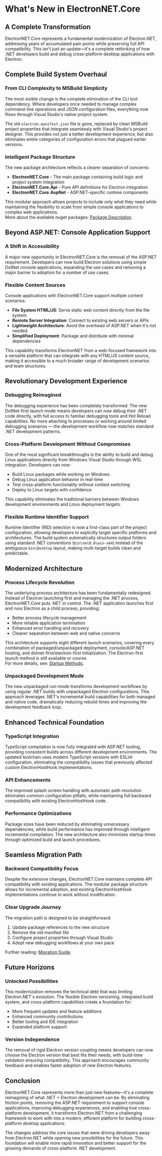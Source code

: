 # What's New in ElectronNET.Core

## A Complete Transformation

ElectronNET.Core represents a fundamental modernization of Electron.NET, addressing years of accumulated pain points while preserving full API compatibility. This isn't just an update—it's a complete rethinking of how .NET developers build and debug cross-platform desktop applications with Electron.

## Complete Build System Overhaul

### From CLI Complexity to MSBuild Simplicity

The most visible change is the complete elimination of the CLI tool dependency. Where developers once needed to manage complex command-line operations and JSON configuration files, everything now flows through Visual Studio's native project system.

The old `electron.manifest.json` file is gone, replaced by clean MSBuild project properties that integrate seamlessly with Visual Studio's project designer. This provides not just a better development experience, but also eliminates entire categories of configuration errors that plagued earlier versions.

### Intelligent Package Structure

The new package architecture reflects a clearer separation of concerns:

- **ElectronNET.Core** - The main package containing build logic and project system integration
- **ElectronNET.Core.Api** - Pure API definitions for Electron integration
- **ElectronNET.Core.AspNet** - ASP.NET-specific runtime components

This modular approach allows projects to include only what they need while maintaining the flexibility to scale from simple console applications to complex web applications.  
More about the avaílable nuget packages: [Package Description](../RelInfo/Package-Description.md).

## Beyond ASP.NET: Console Application Support

### A Shift in Accessibility

A major new opportunity in ElectronNET.Core is the removal of the ASP.NET requirement. Developers can now build Electron solutions using simple DotNet console applications, expanding the use cases and removing a major barrier to adoption for a number of use cases.

### Flexible Content Sources

Console applications with ElectronNET.Core support multiple content scenarios:

- **File System HTML/JS**: Serve static web content directly from the file system
- **Remote Server Integration**: Connect to existing web servers or APIs
- **Lightweight Architecture**: Avoid the overhead of ASP.NET when it's not needed
- **Simplified Deployment**: Package and distribute with minimal dependencies

This capability transforms ElectronNET from a web-focused framework into a versatile platform that can integrate with any HTML/JS content source, making it accessible to a much broader range of development scenarios and team structures.

## Revolutionary Development Experience

### Debugging Reimagined

The debugging experience has been completely transformed. The new DotNet-first launch mode means developers can now debug their .NET code directly, with full access to familiar debugging tools and Hot Reload capabilities. No more attaching to processes or working around limited debugging scenarios — the development workflow now matches standard .NET development patterns.

### Cross-Platform Development Without Compromises

One of the most significant breakthroughs is the ability to build and debug Linux applications directly from Windows Visual Studio through WSL integration. Developers can now:

- Build Linux packages while working on Windows
- Debug Linux application behavior in real-time
- Test cross-platform functionality without context switching
- Deploy to Linux targets with confidence

This capability eliminates the traditional barriers between Windows development environments and Linux deployment targets.

### Flexible Runtime Identifier Support

Runtime Identifier (RID) selection is now a first-class part of the project configuration, allowing developers to explicitly target specific platforms and architectures. The build system automatically structures output folders using standard .NET conventions (`bin\net8.0\win-x64`) instead of the ambiguous `bin\Desktop` layout, making multi-target builds clean and predictable.

## Modernized Architecture

### Process Lifecycle Revolution

The underlying process architecture has been fundamentally redesigned. Instead of Electron launching first and managing the .NET process, ElectronNET.Core puts .NET in control. The .NET application launches first and runs Electron as a child process, providing:

- Better process lifecycle management
- More reliable application termination
- Enhanced error handling and recovery
- Cleaner separation between web and native concerns

This architecture supports eight different launch scenarios, covering every combination of packaged/unpackaged deployment, console/ASP.NET hosting, and dotnet-first/electron-first initialization. The Electron-first launch method is still available or course.  
For more details, see: [Startup Methods](../GettingStarted/Startup-Methods.md).

### Unpackaged Development Mode

The new unpackaged run-mode transforms development workflows by using regular .NET builds with unpackaged Electron configurations. This approach leverages .NET's incremental build capabilities for both managed and native code, dramatically reducing rebuild times and improving the development feedback loop.

## Enhanced Technical Foundation

### TypeScript Integration

TypeScript compilation is now fully integrated with ASP.NET tooling, providing consistent builds across different development environments. The updated toolchain uses modern TypeScript versions with ESLint configuration, eliminating the compatibility issues that previously affected custom ElectronHostHook implementations.

### API Enhancements

The improved splash screen handling with automatic path resolution eliminates common configuration pitfalls, while maintaining full backward compatibility with existing ElectronHostHook code.

### Performance Optimizations

Package sizes have been reduced by eliminating unnecessary dependencies, while build performance has improved through intelligent incremental compilation. The new architecture also minimizes startup times through optimized build and launch procedures.

## Seamless Migration Path

### Backward Compatibility Focus

Despite the extensive changes, ElectronNET.Core maintains complete API compatibility with existing applications. The modular package structure allows for incremental adoption, and existing ElectronHostHook implementations continue to work without modification.

### Clear Upgrade Journey

The migration path is designed to be straightforward:
1. Update package references to the new structure
2. Remove the old manifest file
3. Configure project properties through Visual Studio
4. Adopt new debugging workflows at your own pace  

Further reading: [Migration Guide](Migration-Guide.md).

## Future Horizons

### Unlocked Possibilities

This modernization removes the technical debt that was limiting Electron.NET's evolution. The flexible Electron versioning, integrated build system, and cross-platform capabilities create a foundation for:

- More frequent updates and feature additions
- Enhanced community contributions
- Better tooling and IDE integration
- Expanded platform support

### Version Independence

The removal of rigid Electron version coupling means developers can now choose the Electron version that best fits their needs, with build-time validation ensuring compatibility. This approach encourages community feedback and enables faster adoption of new Electron features.

## Conclusion

ElectronNET.Core represents more than just new features—it's a complete reimagining of what .NET + Electron development can be. By eliminating friction points, removing the ASP.NET requirement to support console applications, improving debugging experiences, and enabling true cross-platform development, it transforms Electron.NET from a challenging framework to work with into a modern, efficient platform for building cross-platform desktop applications.

The changes address the core issues that were driving developers away from Electron.NET while opening new possibilities for the future. This foundation will enable more rapid innovation and better support for the growing demands of cross-platform .NET development.
